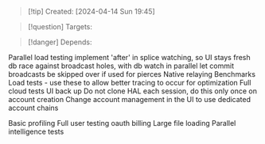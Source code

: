 
>[!tip] Created: [2024-04-14 Sun 19:45]

>[!question] Targets: 

>[!danger] Depends: 

Parallel load testing
implement 'after' in splice watching, so UI stays fresh
db race against broadcast holes, with db watch in parallel
let commit broadcasts be skipped over if used for pierces
Native relaying
Benchmarks
Load tests - use these to allow better tracing to occur for optimization
Full cloud tests
UI back up
Do not clone HAL each session, do this only once on account creation
Change account management in the UI to use dedicated account chains

Basic profiling
Full user testing
oauth
billing
Large file loading
Parallel intelligence tests



